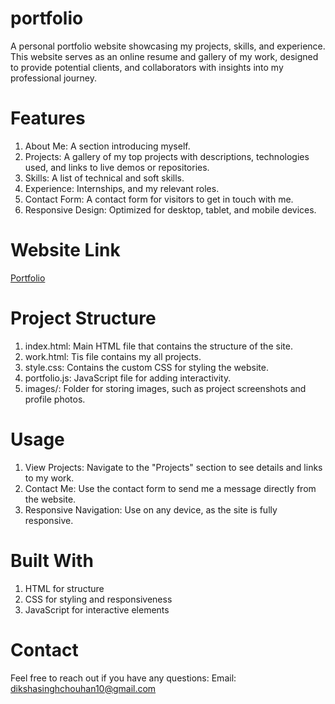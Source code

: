 # portfolio
A personal portfolio website showcasing my projects, skills, and experience. This website serves as an online resume
and gallery of my work, designed to provide potential clients, and collaborators with
insights into my professional journey.
# Features
1. About Me: A section introducing myself.
2. Projects: A gallery of my top projects with descriptions, technologies used, and links to live demos or repositories.
3. Skills: A list of technical and soft skills.
4. Experience: Internships, and my relevant roles.
5. Contact Form: A contact form for visitors to get in touch with me.
6. Responsive Design: Optimized for desktop, tablet, and mobile devices.
# Website Link
[Portfolio](https://dikshasingh.vercel.app/)
# Project Structure
1. index.html: Main HTML file that contains the structure of the site.
2. work.html: Tis file contains my all projects.
3. style.css: Contains the custom CSS for styling the website.
4. portfolio.js: JavaScript file for adding interactivity.
5. images/: Folder for storing images, such as project screenshots and profile photos.
# Usage
1. View Projects: Navigate to the "Projects" section to see details and links to my work.
2. Contact Me: Use the contact form to send me a message directly from the website.
3. Responsive Navigation: Use on any device, as the site is fully responsive.
# Built With
1. HTML for structure
2. CSS for styling and responsiveness
3. JavaScript for interactive elements
# Contact
Feel free to reach out if you have any questions:
Email: dikshasinghchouhan10@gmail.com
